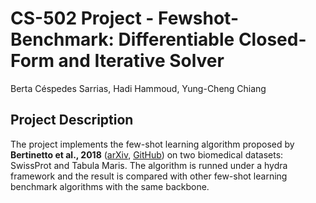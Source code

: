 # CS-502 Project - Fewshot-Benchmark: Differentiable Closed-Form and Iterative Solver

Berta Céspedes Sarrias, Hadi Hammoud, Yung-Cheng Chiang

## Project Description

The project implements the few-shot learning algorithm proposed by **Bertinetto et al., 2018** ([arXiv](https://arxiv.org/abs/1805.08136), [GitHub](https://github.com/bertinetto/r2d2/tree/master?tab=readme-ov-file)) on two biomedical datasets: SwissProt and Tabula Maris. The algorithm is runned under a hydra framework and the result is compared with other few-shot learning benchmark algorithms with the same backbone.


<!-- ## Environment setup

1. Follow [VM cuda setup tutorial](https://docs.google.com/document/d/1VOyCTOin7JZadlxLMJ457mo7ihypHYT3U2IA83Ba5VY/edit) to get GCP VM instance with miniconda and cuda installed.
2. Establish ssh connection to GCP VM instance as well with local machine.
3. Install git in command line with `sudo apt-get install git`.
4. Set up git user name and email with `git config --global user.name "Your Name"` and `git config --global user.email "
5. Install [github CLI](https://github.com/cli/cli/blob/trunk/docs/install_linux.md) features with

```bash
type -p curl >/dev/null || (sudo apt update && sudo apt install curl -y)
curl -fsSL https://cli.github.com/packages/githubcli-archive-keyring.gpg | sudo dd of=/usr/share/keyrings/githubcli-archive-keyring.gpg \
&& sudo chmod go+r /usr/share/keyrings/githubcli-archive-keyring.gpg \
&& echo "deb [arch=$(dpkg --print-architecture) signed-by=/usr/share/keyrings/githubcli-archive-keyring.gpg] https://cli.github.com/packages stable main" | sudo tee /etc/apt/sources.list.d/github-cli.list > /dev/null \
&& sudo apt update \
&& sudo apt install gh -y
```

6. Login to github with `gh auth login`.
7. In the VM, go to the directory you want to clone the repo to, and clone the repo with `gh repo clone Jay4BioPZ/DL_Fewshot_Project`.
8. Go to the project directory `cd .YOURFOLDER/DL_Fewshot_Project`, follow the instruction in [project readme](./fewshotbench/README.md), run `conda env create -f environment.yml`.
9. With VSCode, install the remote-ssh extension. Open a new window, press `Ctrl+Shift+P`, type `Remote-SHH: Connect to Host`, remote connect the VM through `ssh <username>@< VM external ip address>`.
10. You shall now see the external ip address in the bottom left corner of the VSCode window. Further install all recommended extensions (i.e., copilot, python...) so that you can use the VSCode IDE to develop the project.

## Dataset

The dataset should be manually download as instructed in [project readme](./fewshotbench/README.md) and put in the `.YOURFOLDER/fewshotbench/data` folder. They should be ignored by git. -->
